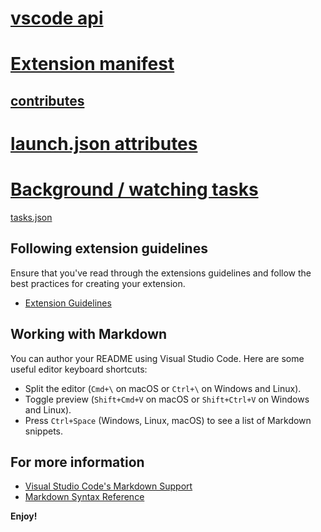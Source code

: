 # [vscode api](https://code.visualstudio.com/api)

# [Extension manifest](https://code.visualstudio.com/api/references/extension-manifest)

## [contributes](https://code.visualstudio.com/api/references/contribution-points)

# [launch.json attributes](https://code.visualstudio.com/docs/editor/debugging#_launchjson-attributes)

# [Background / watching tasks](https://code.visualstudio.com/docs/editor/tasks%5C#_background-watching-tasks)

[tasks.json](./.vscode/tasks.json) 

## Following extension guidelines

Ensure that you've read through the extensions guidelines and follow the best practices for creating your extension.

* [Extension Guidelines](https://code.visualstudio.com/api/references/extension-guidelines)

## Working with Markdown

You can author your README using Visual Studio Code. Here are some useful editor keyboard shortcuts:

* Split the editor (`Cmd+\` on macOS or `Ctrl+\` on Windows and Linux).
* Toggle preview (`Shift+Cmd+V` on macOS or `Shift+Ctrl+V` on Windows and Linux).
* Press `Ctrl+Space` (Windows, Linux, macOS) to see a list of Markdown snippets.

## For more information

* [Visual Studio Code's Markdown Support](http://code.visualstudio.com/docs/languages/markdown)
* [Markdown Syntax Reference](https://help.github.com/articles/markdown-basics/)

**Enjoy!**